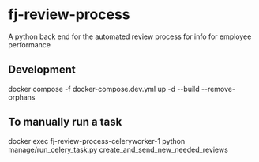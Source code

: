 # fj-review-process
A python back end for the automated review process for info for employee performance

## Development
docker compose -f docker-compose.dev.yml up -d --build --remove-orphans

## To manually run a task
docker exec fj-review-process-celeryworker-1 python manage/run_celery_task.py create_and_send_new_needed_reviews